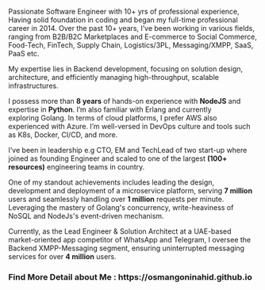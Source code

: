 Passionate Software Engineer with 10+ yrs of professional experience, Having solid foundation in coding and began my full-time professional career in 2014. 
Over the past 10+ years, I’ve been working in various fields, ranging from B2B/B2C Marketplaces and E-commerce to Social Commerce, Food-Tech, FinTech, Supply Chain, Logistics/3PL, Messaging/XMPP, SaaS, PaaS etc.

My expertise lies in Backend development, focusing on solution design, architecture, and efficiently managing high-throughput, scalable infrastructures. 

I possess more than **8 years** of hands-on experience with **NodeJS** and expertise in **Python**. I’m also familiar with Erlang and currently exploring Golang. In terms of cloud platforms, I prefer AWS also experienced with Azure. I’m well-versed in DevOps culture and tools such as K8s, Docker, CI/CD, and more.

I’ve been in leadership e.g CTO, EM and TechLead of two start-up where joined as founding Engineer and scaled to one of the largest **(100+ resources)** engineering teams in country. 

One of my standout achievements includes leading the design, development and deployment of a microservice platform, serving **7 million** users and seamlessly handling over **1 million** requests per minute. Leveraging the mastery of Golang's concurrency, write-heaviness of NoSQL and NodeJs's event-driven mechanism.

Currently, as the Lead Engineer & Solution Architect at a UAE-based market-oriented app competitor of WhatsApp and Telegram, I oversee the Backend XMPP-Messaging segment, ensuring uninterrupted messaging services for over **4 million** users.

<h3 align="left">Find More Detail about Me : https://osmangoninahid.github.io </h3>
